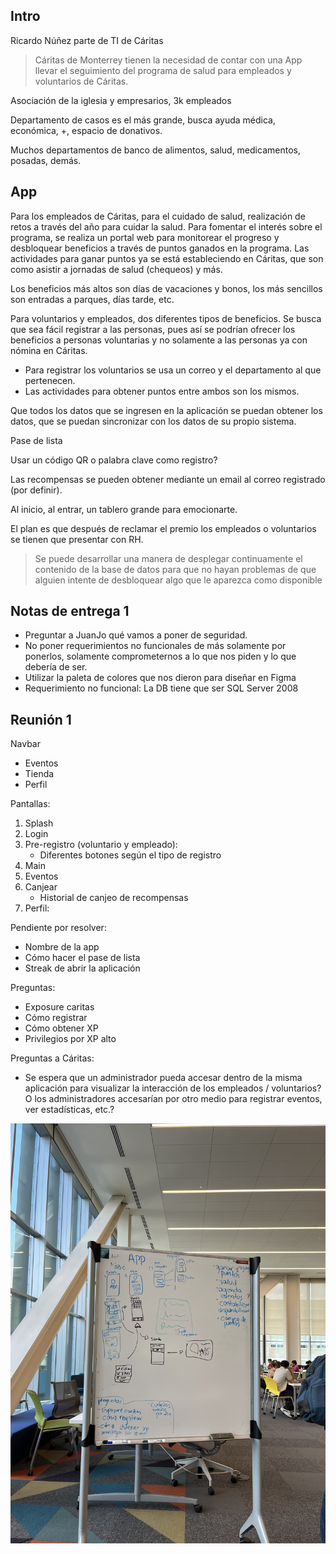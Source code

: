 ## Intro

Ricardo Núñez parte de TI de Cáritas

> Cáritas de Monterrey tienen la necesidad de contar con una App llevar el seguimiento del programa de salud para empleados y voluntarios de Cáritas.

Asociación de la iglesia y empresarios, 3k empleados

Departamento de casos es el más grande, busca ayuda médica, económica, +, espacio de donativos.

Muchos departamentos de banco de alimentos, salud, medicamentos, posadas, demás.

## App

Para los empleados de Cáritas, para el cuidado de salud, realización de retos a través del año para cuidar la salud. Para fomentar el interés sobre el programa, se realiza un portal web para monitorear el progreso y desbloquear beneficios a través de puntos ganados en la programa. Las actividades para ganar puntos ya se está estableciendo en Cáritas, que son como asistir a jornadas de salud (chequeos) y más.

Los beneficios más altos son días de vacaciones y bonos, los más sencillos son entradas a parques, días tarde, etc.

Para voluntarios y empleados, dos diferentes tipos de beneficios. Se busca que sea fácil registrar a las personas, pues así se podrían ofrecer los beneficios a personas voluntarias y no solamente a las personas ya con nómina en Cáritas.

- Para registrar los voluntarios se usa un correo y el departamento al que pertenecen.
- Las actividades para obtener puntos entre ambos son los mismos.

Que todos los datos que se ingresen en la aplicación se puedan obtener los datos, que se puedan sincronizar con los datos de su propio sistema.

Pase de lista

Usar un código QR o palabra clave como registro?

Las recompensas se pueden obtener mediante un email al correo registrado (por definir).

Al inicio, al entrar, un tablero grande para emocionarte.

El plan es que después de reclamar el premio los empleados o voluntarios se tienen que presentar con RH.

> Se puede desarrollar una manera de desplegar continuamente el contenido de la base de datos para que no hayan problemas de que alguien intente de desbloquear algo que le aparezca como disponible

## Notas de entrega 1

- Preguntar a JuanJo qué vamos a poner de seguridad.
- No poner requerimientos no funcionales de más solamente por ponerlos, solamente comprometernos a lo que nos piden y lo que debería de ser.
- Utilizar la paleta de colores que nos dieron para diseñar en Figma
- Requerimiento no funcional: La DB tiene que ser SQL Server 2008

## Reunión 1

Navbar

- Eventos
- Tienda
- Perfil

Pantallas:

1. Splash
2. Login
3. Pre-registro (voluntario y empleado):
   - Diferentes botones según el tipo de registro
4. Main
5. Eventos
6. Canjear
   - Historial de canjeo de recompensas
7. Perfil:

Pendiente por resolver:

- Nombre de la app
- Cómo hacer el pase de lista
- Streak de abrir la aplicación

Preguntas:

- Exposure caritas
- Cómo registrar
- Cómo obtener XP
- Privilegios por XP alto

Preguntas a Cáritas:

- Se espera que un administrador pueda accesar dentro de la misma aplicación para visualizar la interacción de los empleados / voluntarios? O los administradores accesarían por otro medio para registrar eventos, ver estadísticas, etc.?



![Pizarron](assets/3bddf9277f24d1e832be260254a868ecac1ff192.jpeg)

